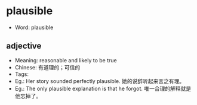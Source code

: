 # plausible

- Word: plausible

## adjective

- Meaning: reasonable and likely to be true
- Chinese: 有道理的；可信的
- Tags: 
- Eg.: Her story sounded perfectly plausible. 她的说辞听起来言之有理。
- Eg.: The only plausible explanation is that he forgot. 唯一合理的解释就是他忘掉了。

